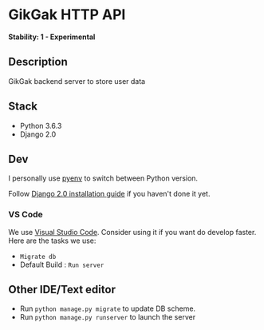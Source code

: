 # GikGak HTTP API
**Stability: 1 - Experimental**

## Description
GikGak backend server to store user data

## Stack
* Python 3.6.3
* Django 2.0

## Dev
I personally use [pyenv](https://github.com/pyenv/pyenv) to switch between Python version.

Follow [Django 2.0 installation guide](https://docs.djangoproject.com/en/2.0/intro/install/) if you haven't done it yet.

### VS Code
We use [Visual Studio Code](https://code.visualstudio.com/). Consider using it if you want do develop faster.
Here are the tasks we use:
* `Migrate db`
* Default Build : `Run server`

## Other IDE/Text editor
* Run `python manage.py migrate` to update DB scheme.
* Run `python manage.py runserver` to launch the server
